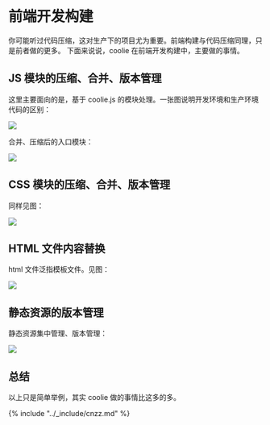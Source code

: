 # 前端开发构建
你可能听过代码压缩，这对生产下的项目尤为重要。前端构建与代码压缩同理，只是前者做的更多。
下面来说说，coolie 在前端开发构建中，主要做的事情。

## JS 模块的压缩、合并、版本管理
这里主要面向的是，基于 coolie.js 的模块处理。一张图说明开发环境和生产环境代码的区别：

![](http://s1.momo.moda/2015/05/25/8d6dc35e506fc23349dd10ee68dabb64.png)

合并、压缩后的入口模块：

![](http://s1.momo.moda/2015/05/25/3fe94a002317b5f9259f82690aeea4cd.png)


## CSS 模块的压缩、合并、版本管理
同样见图：

![](http://s1.momo.moda/2015/05/25/23ce1851341ec1fa9e0c259de10bf87c.png)


## HTML 文件内容替换
html 文件泛指模板文件。见图：

![](http://s1.momo.moda/2015/05/25/7a614fd06c325499f1680b9896beedeb.png)


## 静态资源的版本管理
静态资源集中管理、版本管理：

![](http://s1.momo.moda/2015/05/25/58d4d1e7b1e97b258c9ed0b37e02d087.png)

## 总结

以上只是简单举例，其实 coolie 做的事情比这多的多。

{% include "../_include/cnzz.md" %}


